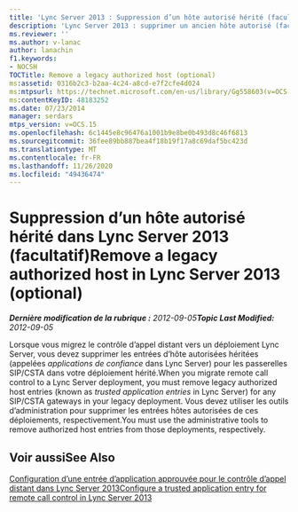 ```yaml
---
title: 'Lync Server 2013 : Suppression d’un hôte autorisé hérité (facultatif)'
description: 'Lync Server 2013 : supprimer un ancien hôte autorisé (facultatif).'
ms.reviewer: ''
ms.author: v-lanac
author: lanachin
f1.keywords:
- NOCSH
TOCTitle: Remove a legacy authorized host (optional)
ms:assetid: 0316b2c3-b2aa-4c24-a8cd-e7f2cfe4d024
ms:mtpsurl: https://technet.microsoft.com/en-us/library/Gg558603(v=OCS.15)
ms:contentKeyID: 48183252
ms.date: 07/23/2014
manager: serdars
mtps_version: v=OCS.15
ms.openlocfilehash: 6c1445e8c96476a1001b9e8be0b493d8c46f6813
ms.sourcegitcommit: 36fee89bb887bea4f18b19f17a8c69daf5bc423d
ms.translationtype: MT
ms.contentlocale: fr-FR
ms.lasthandoff: 11/26/2020
ms.locfileid: "49436474"
---
```

# <a name="remove-a-legacy-authorized-host-in-lync-server-2013-optional"></a><span data-ttu-id="038fe-103">Suppression d’un hôte autorisé hérité dans Lync Server 2013 (facultatif)</span><span class="sxs-lookup"><span data-stu-id="038fe-103">Remove a legacy authorized host in Lync Server 2013 (optional)</span></span>

<div data-xmlns="http://www.w3.org/1999/xhtml">

<div class="topic" data-xmlns="http://www.w3.org/1999/xhtml" data-msxsl="urn:schemas-microsoft-com:xslt" data-cs="https://msdn.microsoft.com/">

<div data-asp="https://msdn2.microsoft.com/asp">



</div>

<div id="mainSection">

<div id="mainBody"><span data-ttu-id="038fe-104">

<span> </span></span><span class="sxs-lookup"><span data-stu-id="038fe-104">

<span> </span></span></span>

<span data-ttu-id="038fe-105">_**Dernière modification de la rubrique :** 2012-09-05_</span><span class="sxs-lookup"><span data-stu-id="038fe-105">_**Topic Last Modified:** 2012-09-05_</span></span>

<span data-ttu-id="038fe-106">Lorsque vous migrez le contrôle d’appel distant vers un déploiement Lync Server, vous devez supprimer les entrées d’hôte autorisées héritées (appelées *applications de confiance* dans Lync Server) pour les passerelles SIP/CSTA dans votre déploiement hérité.</span><span class="sxs-lookup"><span data-stu-id="038fe-106">When you migrate remote call control to a Lync Server deployment, you must remove legacy authorized host entries (known as *trusted application entries* in Lync Server) for any SIP/CSTA gateways in your legacy deployment.</span></span> <span data-ttu-id="038fe-107">Vous devez utiliser les outils d’administration pour supprimer les entrées hôtes autorisées de ces déploiements, respectivement.</span><span class="sxs-lookup"><span data-stu-id="038fe-107">You must use the administrative tools to remove authorized host entries from those deployments, respectively.</span></span>

<div>

## <a name="see-also"></a><span data-ttu-id="038fe-108">Voir aussi</span><span class="sxs-lookup"><span data-stu-id="038fe-108">See Also</span></span>


[<span data-ttu-id="038fe-109">Configuration d’une entrée d’application approuvée pour le contrôle d’appel distant dans Lync Server 2013</span><span class="sxs-lookup"><span data-stu-id="038fe-109">Configure a trusted application entry for remote call control in Lync Server 2013</span></span>](lync-server-2013-configure-a-trusted-application-entry-for-remote-call-control.md)  
  

<span data-ttu-id="038fe-110"></div>

</div>

<span> </span>

</div>

</div>

</span><span class="sxs-lookup"><span data-stu-id="038fe-110"></div>

</div>

<span> </span>

</div>

</div>

</span></span></div>

